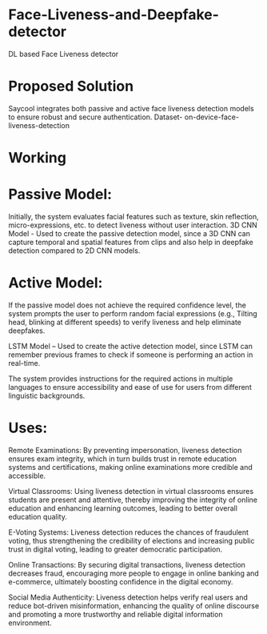 # Face-Liveness-and-Deepfake-detector
DL based Face Liveness detector

# Proposed Solution​

Saycool integrates both passive and active face liveness detection models to ensure robust and secure authentication.​
Dataset- on-device-face-liveness-detection 

# Working​

# Passive Model:​

Initially, the system evaluates facial features such as texture, skin reflection, micro-expressions, etc. to detect liveness without user interaction.​
3D CNN Model  - Used to create the passive detection model, since a 3D CNN can capture temporal and spatial features from clips and also help in deepfake detection compared to 2D CNN models.

# Active Model:​

If the passive model does not achieve the required confidence level, the system prompts the user to perform random facial expressions (e.g., Tilting head, blinking at different speeds) to verify liveness and help eliminate deepfakes.​

LSTM Model – Used to create the active detection model, since LSTM can remember previous frames to check if someone is performing an action in real-time.​

The system provides instructions for the required actions in multiple languages to ensure accessibility and ease of use for users from different linguistic backgrounds.​

# Uses:
Remote Examinations: By preventing impersonation, liveness detection ensures exam integrity, which in turn builds trust in remote education systems and certifications, making online examinations more credible and accessible.​

Virtual Classrooms: Using liveness detection in virtual classrooms ensures students are present and attentive, thereby improving the integrity of online education and enhancing learning outcomes, leading to better overall education quality.​

E-Voting Systems: Liveness detection reduces the chances of fraudulent voting, thus strengthening the credibility of elections and increasing public trust in digital voting, leading to greater democratic participation.​

Online Transactions: By securing digital transactions, liveness detection decreases fraud, encouraging more people to engage in online banking and e-commerce, ultimately boosting confidence in the digital economy.​

Social Media Authenticity: Liveness detection helps verify real users and reduce bot-driven misinformation, enhancing the quality of online discourse and promoting a more trustworthy and reliable digital information environment.​

​


